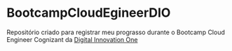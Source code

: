 # BootcampCloudEgineerDIO
Repositório criado para registrar meu prograsso durante o Bootcamp Cloud Engineer Cognizant da [Digital Innovation One](https://www.dio.me/)
